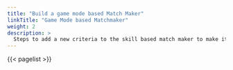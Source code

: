 ```yaml
---
title: "Build a game mode based Match Maker"
linkTitle: "Game Mode based Matchmaker"
weight: 2
description: >
  Steps to add a new criteria to the skill based match maker to make it capable of handling game modes.
---
```


{{< pagelist >}}
